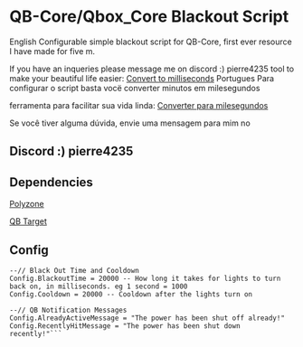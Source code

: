 # QB-Core/Qbox_Core Blackout Script

English
Configurable simple blackout script for QB-Core, first ever resource I have made for five m.

If you have an inqueries please message me on discord :) pierre4235
tool to make your beautiful life easier:
[Convert to milliseconds](https://convertlive.com/pt/u/converter/minutos/em/milissegundos#30)
Portugues
Para configurar o script basta vocë converter minutos em milesegundos 

ferramenta para facilitar sua vida linda:
[Converter para milesegundos](https://convertlive.com/pt/u/converter/minutos/em/milissegundos#30)

Se você tiver alguma dúvida, envie uma mensagem para mim no 
## Discord :) pierre4235

## Dependencies

[Polyzone](https://github.com/mkafrin/PolyZone)

[QB Target](https://github.com/qbcore-framework/qb-target)

## Config
```Config = {}
--// Black Out Time and Cooldown
Config.BlackoutTime = 20000 -- How long it takes for lights to turn back on, in milliseconds. eg 1 second = 1000
Config.Cooldown = 20000 -- Cooldown after the lights turn on

--// QB Notification Messages
Config.AlreadyActiveMessage = "The power has been shut off already!"
Config.RecentlyHitMessage = "The power has been shut down recently!"```
```
